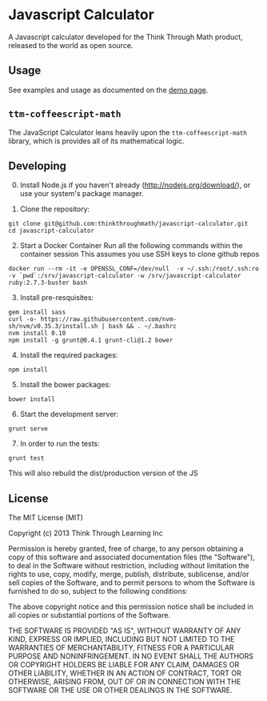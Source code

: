 # Javascript Calculator

A Javascript calculator developed for the Think Through Math product,
released to the world as open source.

## Usage

See examples and usage as documented on the
[demo page](http://thinkthroughmath.github.io/javascript-calculator).

## `ttm-coffeescript-math`

The JavaScript Calculator leans heavily upon the
`ttm-coffeescript-math` library, which is provides all of its
mathematical logic.


## Developing

0. Install Node.js if you haven't already
   (http://nodejs.org/download/), or use your system's package manager.

1. Clone the repository:

```
git clone git@github.com:thinkthroughmath/javascript-calculator.git
cd javascript-calculator
```

2. Start a Docker Container
Run all the following commands within the container session
This assumes you use SSH keys to clone github repos
```
docker run --rm -it -e OPENSSL_CONF=/dev/null  -v ~/.ssh:/root/.ssh:ro -v `pwd`:/srv/javascript-calculator -w /srv/javascript-calculator ruby:2.7.3-buster bash
```

3. Install pre-resquisites:

```
gem install sass
curl -o- https://raw.githubusercontent.com/nvm-sh/nvm/v0.35.3/install.sh | bash && . ~/.bashrc
nvm install 0.10
npm install -g grunt@0.4.1 grunt-cli@1.2 bower
```

4. Install the required packages:

```
npm install
```

5. Install the bower packages:
```
bower install
```

6. Start the development server:
```
grunt serve
```

7. In order to run the tests:

```
grunt test
```
This will also rebuild the dist/production version of the JS

## License

The MIT License (MIT)

Copyright (c) 2013 Think Through Learning Inc

Permission is hereby granted, free of charge, to any person obtaining a copy
of this software and associated documentation files (the "Software"), to deal
in the Software without restriction, including without limitation the rights
to use, copy, modify, merge, publish, distribute, sublicense, and/or sell
copies of the Software, and to permit persons to whom the Software is
furnished to do so, subject to the following conditions:

The above copyright notice and this permission notice shall be included in
all copies or substantial portions of the Software.

THE SOFTWARE IS PROVIDED "AS IS", WITHOUT WARRANTY OF ANY KIND, EXPRESS OR
IMPLIED, INCLUDING BUT NOT LIMITED TO THE WARRANTIES OF MERCHANTABILITY,
FITNESS FOR A PARTICULAR PURPOSE AND NONINFRINGEMENT. IN NO EVENT SHALL THE
AUTHORS OR COPYRIGHT HOLDERS BE LIABLE FOR ANY CLAIM, DAMAGES OR OTHER
LIABILITY, WHETHER IN AN ACTION OF CONTRACT, TORT OR OTHERWISE, ARISING FROM,
OUT OF OR IN CONNECTION WITH THE SOFTWARE OR THE USE OR OTHER DEALINGS IN
THE SOFTWARE.
